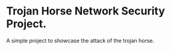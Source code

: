 # Trojan Horse Network Security Project.

A simple project to showcase the attack of the trojan horse.
